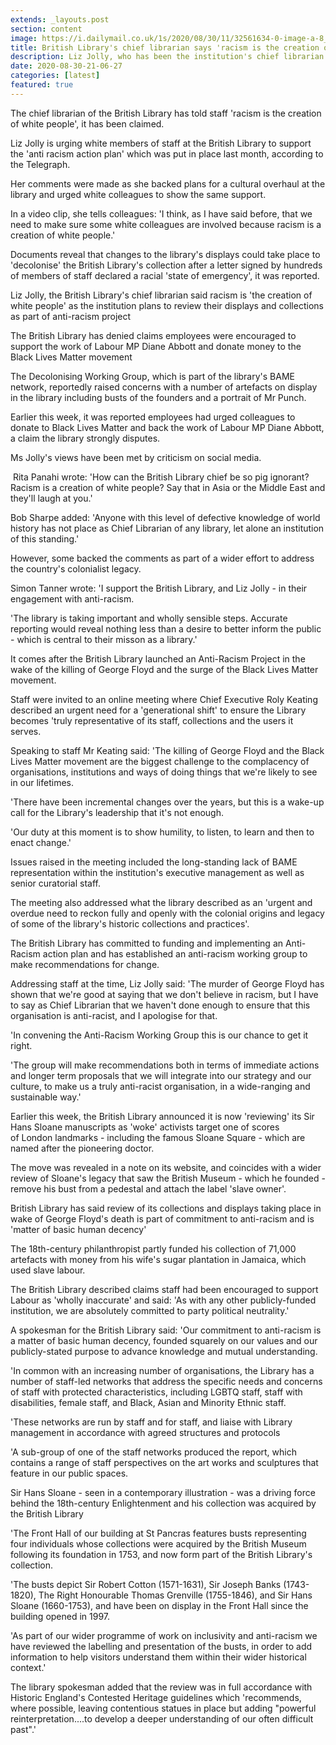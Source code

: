 ```yaml
---
extends: _layouts.post
section: content
image: https://i.dailymail.co.uk/1s/2020/08/30/11/32561634-0-image-a-8_1598783186137.jpg 
title: British Library's chief librarian says 'racism is the creation of white people' 
description: Liz Jolly, who has been the institution's chief librarian since 2018, is urging white members of staff at the British Library to support the Anti Racism action plan as the institution addresses 'colonial origins' 
date: 2020-08-30-21-06-27 
categories: [latest] 
featured: true 
--- 
```

The chief librarian of the British Library has told staff 'racism is the creation of white people', it has been claimed.

Liz Jolly is urging white members of staff at the British Library to support the 'anti racism action plan' which was put in place last month, according to the Telegraph.

Her comments were made as she backed plans for a cultural overhaul at the library and urged white colleagues to show the same support. 

In a video clip, she tells colleagues: 'I think, as I have said before, that we need to make sure some white colleagues are involved because racism is a creation of white people.'

Documents reveal that changes to the library's displays could take place to 'decolonise' the British Library's collection after a letter signed by hundreds of members of staff declared a racial 'state of emergency', it was reported.

Liz Jolly, the British Library's chief librarian said racism is 'the creation of white people' as the institution plans to review their displays and collections as part of anti-racism project

The British Library has denied claims employees were encouraged to support the work of Labour MP Diane Abbott and donate money to the Black Lives Matter movement

The Decolonising Working Group, which is part of the library's BAME network, reportedly raised concerns with a number of artefacts on display in the library including busts of the founders and a portrait of Mr Punch.

Earlier this week, it was reported employees had urged colleagues to donate to Black Lives Matter and back the work of Labour MP Diane Abbott, a claim the library strongly disputes.

Ms Jolly's views have been met by criticism on social media.

 Rita Panahi wrote: 'How can the British Library chief be so pig ignorant? Racism is a creation of white people? Say that in Asia or the Middle East and they'll laugh at you.'

Bob Sharpe added: 'Anyone with this level of defective knowledge of world history has not place as Chief Librarian of any library, let alone an institution of this standing.'

However, some backed the comments as part of a wider effort to address the country's colonialist legacy.

Simon Tanner wrote: 'I support the British Library, and Liz Jolly - in their engagement with anti-racism.

'The library is taking important and wholly sensible steps. Accurate reporting would reveal nothing less than a desire to better inform the public - which is central to their misson as a library.'









It comes after the British Library launched an Anti-Racism Project in the wake of the killing of George Floyd and the surge of the Black Lives Matter movement.

Staff were invited to an online meeting where Chief Executive Roly Keating described an urgent need for a 'generational shift' to ensure the Library becomes 'truly representative of its staff, collections and the users it serves.

Speaking to staff Mr Keating said: 'The killing of George Floyd and the Black Lives Matter movement are the biggest challenge to the complacency of organisations, institutions and ways of doing things that we're likely to see in our lifetimes.

'There have been incremental changes over the years, but this is a wake-up call for the Library's leadership that it's not enough.

'Our duty at this moment is to show humility, to listen, to learn and then to enact change.'

Issues raised in the meeting included the long-standing lack of BAME representation within the institution's executive management as well as senior curatorial staff.

The meeting also addressed what the library described as an 'urgent and overdue need to reckon fully and openly with the colonial origins and legacy of some of the library's historic collections and practices'.

The British Library has committed to funding and implementing an Anti-Racism action plan and has established an anti-racism working group to make recommendations for change.

Addressing staff at the time, Liz Jolly said: 'The murder of George Floyd has shown that we're good at saying that we don't believe in racism, but I have to say as Chief Librarian that we haven't done enough to ensure that this organisation is anti-racist, and I apologise for that.

'In convening the Anti-Racism Working Group this is our chance to get it right.

'The group will make recommendations both in terms of immediate actions and longer term proposals that we will integrate into our strategy and our culture, to make us a truly anti-racist organisation, in a wide-ranging and sustainable way.'

Earlier this week, the British Library announced it is now 'reviewing' its Sir Hans Sloane manuscripts as 'woke' activists target one of scores of London landmarks - including the famous Sloane Square - which are named after the pioneering doctor.

The move was revealed in a note on its website, and coincides with a wider review of Sloane's legacy that saw the British Museum - which he founded - remove his bust from a pedestal and attach the label 'slave owner'.

British Library has said review of its collections and displays taking place in wake of George Floyd's death is part of commitment to anti-racism and is 'matter of basic human decency'

The 18th-century philanthropist partly funded his collection of 71,000 artefacts with money from his wife's sugar plantation in Jamaica, which used slave labour.

The British Library described claims staff had been encouraged to support Labour as 'wholly inaccurate' and said: 'As with any other publicly-funded institution, we are absolutely committed to party political neutrality.' 

A spokesman for the British Library said: 'Our commitment to anti-racism is a matter of basic human decency, founded squarely on our values and our publicly-stated purpose to advance knowledge and mutual understanding.

'In common with an increasing number of organisations, the Library has a number of staff-led networks that address the specific needs and concerns of staff with protected characteristics, including LGBTQ staff, staff with disabilities, female staff, and Black, Asian and Minority Ethnic staff.

'These networks are run by staff and for staff, and liaise with Library management in accordance with agreed structures and protocols

'A sub-group of one of the staff networks produced the report, which contains a range of staff perspectives on the art works and sculptures that feature in our public spaces.

Sir Hans Sloane - seen in a contemporary illustration - was a driving force behind the 18th-century Enlightenment and his collection was acquired by the British Library

'The Front Hall of our building at St Pancras features busts representing four individuals whose collections were acquired by the British Museum following its foundation in 1753, and now form part of the British Library's collection.

'The busts depict Sir Robert Cotton (1571-1631), Sir Joseph Banks (1743-1820), The Right Honourable Thomas Grenville (1755-1846), and Sir Hans Sloane (1660-1753), and have been on display in the Front Hall since the building opened in 1997. 

'As part of our wider programme of work on inclusivity and anti-racism we have reviewed the labelling and presentation of the busts, in order to add information to help visitors understand them within their wider historical context.'

The library spokesman added that the review was in full accordance with Historic England's Contested Heritage guidelines which 'recommends, where possible, leaving contentious statues in place but adding "powerful reinterpretation....to develop a deeper understanding of our often difficult past".'

